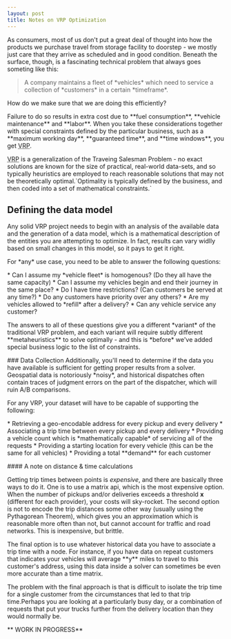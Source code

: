 ```yaml
---
layout: post
title: Notes on VRP Optimization
---
```


As consumers, most of us don't put a great deal of thought into how the products we purchase travel
from storage facility to doorstep - we mostly just care that they arrive as scheduled and in good
condition. Beneath the surface, though, is a fascinating technical problem that always goes
someting like this:
<p>
<blockquote>
 A company maintains a fleet of *vehicles* which need to service a collection of
*customers* in a certain *timeframe*.</blockquote>

How do we make sure that we are doing this efficiently?
<p>
Failure to do so results in extra cost due to **fuel consumption**, **vehicle maintenance** and
**labor**. When you take these considerations together with special constraints defined by the
particular business, such as a **maximum working day**, **guaranteed time**, and **time windows**,
you get <abbr title="Vehicle Routing Problem">VRP</abbr>. 

<p>
<abbr title="Vehicle Routing Problem">VRP</abbr> is a generalization of the Traveing Salesman Problem - no exact solutions are known for the size
of practical, real-world data-sets, and so typically heuristics are employed to reach reasonable
solutions that may not be theoretically optimal.`Optimality is typically defined by the business,
and then coded into a set of mathematical constraints.`
<p>

## Defining the data model
<p>
Any solid VRP project needs to begin with an analysis of the available data and the generation of a
data model, which is a mathematical description of the entities you are attempting to optimize. In
fact, results can vary widlly based on small changes in this model, so it pays to get it right. 
<p>
For *any* use case, you need to be able to answer the following questions:
<p>
* Can I assume my *vehicle fleet* is homogenous? (Do they all have the same capacity)
* Can I assume my vehicles begin and end their journey in the same place? 
* Do I have time restrictions? (Can customers be served at any time?)
* Do any customers have priority over any others?
* Are my vehicles allowed to *refill* after a delivery? 
* Can any vehicle service any customer?
<p>
The answers to all of these questions give you a different *variant* of the traditional VRP
problem, and each variant will require subtly different **metaheuristics** to solve optimally - and
this is *before* we've added special business logic to the list of constraints.
<p>
### Data Collection
Additionally, you'll need to determine if the data you have available is sufficient for getting
proper results from a solver. Geospatial data is notoriously *noisy*, and historical dispatches
often contain traces of judgment errors on the part of the dispatcher, which will ruin A/B
comparisons.
<p>
For any VRP, your dataset will have to be capable of supporting the following:
<p>
* Retrieving a geo-encodable address for every pickup and every delivery
* Associating a trip time between every pickup and every delivery 
* Providing a vehicle count which is *mathematically capable* of servicing all of the requests
* Providing a starting location for every vehicle (this can be the same for all vehicles)
* Providing a total **demand** for each customer
<p>
#### A note on distance & time calculations

Getting trip times between points is *expensive*, and there are basically three ways to do it. One
is to use a matrix api, which is the most expensive option. When the number of pickups and/or
deliveries exceeds a threshold **x** (different for each provider), your costs will sky-rocket. The
second option is not to encode the trip distances some other way (usually using the Pythagorean
Theorem), which gives you an approximation which is reasonable more often than not, but cannot
account for traffic and road networks. This is inexpensive, but brittle.
<p>
The final option is to use whatever historical data you have to associate a trip time with a node.
For instance, if you have data on repeat customers that indicates your vehicles will average **y**
miles to travel to this customer's address, using this data inside a solver can sometimes be even
more accurate than a time matrix.
<p>
The problem with the final approach is that is difficult to isolate the trip time for a single
customer from the circumstances that led to that trip time.Perhaps you are looking at a
particularly busy day, or a combination of requests that put your trucks further from the delivery
location than they would normally be.
<p>
** WORK IN PROGRESS**
 
